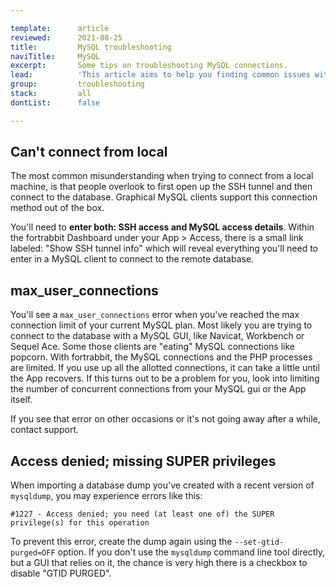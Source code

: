 ```yaml
---

template:      article
reviewed:      2021-08-25
title:         MySQL troubleshooting
naviTitle:     MySQL
excerpt:       Some tips on troubleshooting MySQL connections.
lead:          'This article aims to help you finding common issues with your MySQL database on fortrabbit.'
group:         troubleshooting
stack:         all
dontList:      false

---
```


## Can't connect from local

The most common misunderstanding when trying to connect from a local machine, is that people overlook to first open up the SSH tunnel and then connect to the database. Graphical MySQL clients support this connection method out of the box. 

You'll need to **enter both: SSH access and MySQL access details**. Within the fortrabbit Dashboard under your App > Access, there is a small link labeled: "Show SSH tunnel info" which will reveal everything you'll need to enter in a MySQL client to connect to the remote database.


## max_user_connections

You'll see a `max_user_connections` error when you've reached the max connection limit of your current MySQL plan. Most likely you are trying to connect to the database with a MySQL GUI, like Navicat, Workbench or Sequel Ace. Some those clients are "eating" MySQL connections like popcorn. With fortrabbit, the MySQL connections and the PHP processes are limited. If you use up all the allotted connections, it can take a little until the App recovers. If this turns out to be a problem for you, look into limiting the number of concurrent connections from your MySQL gui or the App itself.

If you see that error on other occasions or it's not going away after a while, contact support.

## Access denied; missing SUPER privileges

When importing a database dump you've created with a recent version of `mysqldump`, you may experience errors like this:

```
#1227 - Access denied; you need (at least one of) the SUPER privilege(s) for this operation
```

To prevent this error, create the dump again using the `--set-gtid-purged=OFF` option. If you don't use the `mysqldump` command line tool directly, but a GUI that relies on it, the chance is very high there is a checkbox to disable "GTID PURGED".
